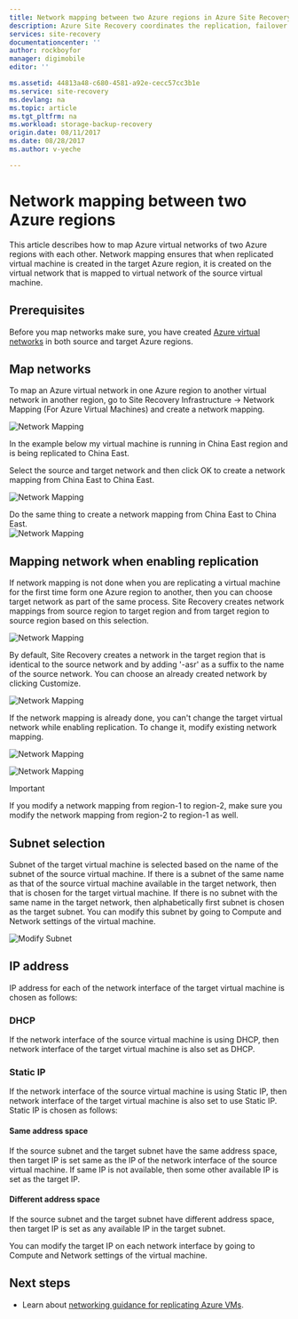 ```yaml
---
title: Network mapping between two Azure regions in Azure Site Recovery | Azure
description: Azure Site Recovery coordinates the replication, failover and recovery of virtual machines and physical servers. Learn about failover to Azure or a secondary datacenter.
services: site-recovery
documentationcenter: ''
author: rockboyfor
manager: digimobile
editor: ''

ms.assetid: 44813a48-c680-4581-a92e-cecc57cc3b1e
ms.service: site-recovery
ms.devlang: na
ms.topic: article
ms.tgt_pltfrm: na
ms.workload: storage-backup-recovery
origin.date: 08/11/2017
ms.date: 08/28/2017
ms.author: v-yeche

---
```

# Network mapping between two Azure regions

This article describes how to map Azure virtual networks of two Azure regions with each other. Network mapping ensures that when replicated virtual machine is created in the target Azure region, it is created on the virtual network that is mapped to virtual network of the source virtual machine.  

## Prerequisites
Before you map networks make sure, you have created [Azure virtual networks](../virtual-network/virtual-networks-overview.md) in both source and target Azure regions.

## Map networks

To map an Azure virtual network in one Azure region to another virtual network in another region, go to Site Recovery Infrastructure -> Network Mapping (For Azure Virtual Machines) and create a network mapping.

![Network Mapping](./media/site-recovery-network-mapping-azure-to-azure/network-mapping1.png)

In the example below my virtual machine is running in China East region and is being replicated to China East.

Select the source and target network and then click OK to create a network mapping from China East to China East.

![Network Mapping](./media/site-recovery-network-mapping-azure-to-azure/network-mapping2.png)

Do the same thing to create a network mapping from China East to China East.  
![Network Mapping](./media/site-recovery-network-mapping-azure-to-azure/network-mapping3.png)

## Mapping network when enabling replication

If network mapping is not done when you are replicating a virtual machine for the first time form one Azure region to another, then you can choose target network as part of the same process. Site Recovery creates network mappings from source region to target region and from target region to source region based on this selection.   

![Network Mapping](./media/site-recovery-network-mapping-azure-to-azure/network-mapping4.png)

By default, Site Recovery creates a network in the target region that is identical to the source network and by adding '-asr' as a suffix to the name of the source network. You can choose an already created network by clicking Customize.

![Network Mapping](./media/site-recovery-network-mapping-azure-to-azure/network-mapping5.png)

If the network mapping is already done, you can't change the target virtual network while enabling replication. To change it, modify existing network mapping.  

![Network Mapping](./media/site-recovery-network-mapping-azure-to-azure/network-mapping6.png)

![Network Mapping](./media/site-recovery-network-mapping-azure-to-azure/modify-network-mapping.png)

> [!IMPORTANT]
> If you modify a network mapping from region-1 to region-2, make sure you modify the network mapping from region-2 to region-1 as well.
>
>

## Subnet selection
Subnet of the target virtual machine is selected based on the name of the subnet of the source virtual machine. If there is a subnet of the same name as that of the source virtual machine available in the target network, then that is chosen for the target virtual machine. If there is no subnet with the same name in the target network, then alphabetically first subnet is chosen as the target subnet. You can modify this subnet by going to Compute and Network settings of the virtual machine.

![Modify Subnet](./media/site-recovery-network-mapping-azure-to-azure/modify-subnet.png)

## IP address

IP address for each of the network interface of the target virtual machine is chosen as follows:

### DHCP
If the network interface of the source virtual machine is using DHCP, then network interface of the target virtual machine is also set as DHCP.

### Static IP
If the network interface of the source virtual machine is using Static IP, then network interface of the target virtual machine is also set to use Static IP. Static IP is chosen as follows:

#### Same address space

If the source subnet and the target subnet have the same address space, then target IP is set same as the IP of  the network interface of the source virtual machine. If same IP is not available, then some other available IP is set as the target IP.

#### Different address space

If the source subnet and the target subnet have different address space, then target IP is set as any available IP in the target subnet.

You can modify the target IP on each network interface by going to Compute and Network settings of the virtual machine.

## Next steps

- Learn about [networking guidance for replicating Azure VMs](site-recovery-azure-to-azure-networking-guidance.md).

<!--Update_Description: new articles on mapping from azure to azure in site recovery -->